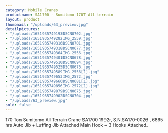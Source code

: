 ```yaml
---
category: Mobile Cranes
productname: SA1700 - Sumitomo 170T All terrain
layout: product
thumbnail: "/uploads/63_preview.jpg"
detailpictures:
- "/uploads/1651935749193DSCN0702.jpg"
- "/uploads/1651935749282IMG_2559.jpg"
- "/uploads/1651935749316DSCN0701.jpg"
- "/uploads/1651935749318DSCN0677.jpg"
- "/uploads/1651935749364IMG_2556.jpg"
- "/uploads/1651935749401DSCN0678.jpg"
- "/uploads/1651935749510DSCN0694.jpg"
- "/uploads/1651935749525DSCN0676.jpg"
- "/uploads/1651935749589IMG_2556[1].jpg"
- "/uploads/1651935749653IMG_2572.jpg"
- "/uploads/1651935749666DSCN0681[1].jpg"
- "/uploads/1651935749856IMG_2572[1].jpg"
- "/uploads/1651935749879DSCN0675.jpg"
- "/uploads/1651935749902DSCN0704.jpg"
- "/uploads/63_preview.jpg"
sold: false
---
```


170 Ton Sumitomo All Terrain Crane
SA1700
1992r, S.N.SA170-0026 , 6865 hrs
Auto Jib + Luffing Jib Attached
Main Hook + 3 Hooks Attached.


